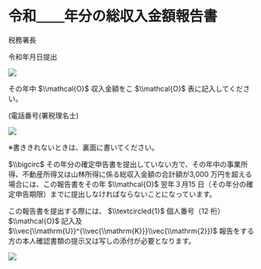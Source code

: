 # 令和＿＿年分の総収入金額報告書

税務署長

令和年月日提出

![](https://www.nta.go.jp/tmp/31cc8b1a-8654-4a16-ad97-1d5f9dacbe0c/images/32c437b2d49c5e1fdaba88e7e915b2537de6aced898b6c552cb539f30e2363bb.jpg)

その年中 $\\mathcal{O}$ 収入金額をこ $\\mathcal{O}$ 表に記入してください。

(電話番号(署税理名士)

![](https://www.nta.go.jp/tmp/31cc8b1a-8654-4a16-ad97-1d5f9dacbe0c/images/caecb18906bd0696a66b6f5aebe7c345b4b2d9b0f338b54eea305c69d280c416.jpg)

※書ききれないときは、裏面に書いてください。

$\\bigcirc$ その年分の確定申告書を提出していない方で、その年中の事業所得、不動産所得又は山林所得に係る総収入金額の合計額が3,000 万円を超える場合には、この報告書をその年 $\\mathcal{O}$ 翌年３月15 日（その年分の確定申告期限）までに提出しなければならないことになっています。

この報告書を提出する際には、 $\\textcircled{1}$ 個人番号（12 桁） $\\mathcal{O}$ 記入及 $\\vec{\\mathrm{U}}^{\\vec{\\mathrm{K}}}\\vec{\\mathrm{2}})$ 報告をする方の本人確認書類の提示又は写しの添付が必要となります。

![](https://www.nta.go.jp/tmp/31cc8b1a-8654-4a16-ad97-1d5f9dacbe0c/images/131aec5102355a9143f170dd0a788174f359c5d9453781633057c2daa6b9e43e.jpg)